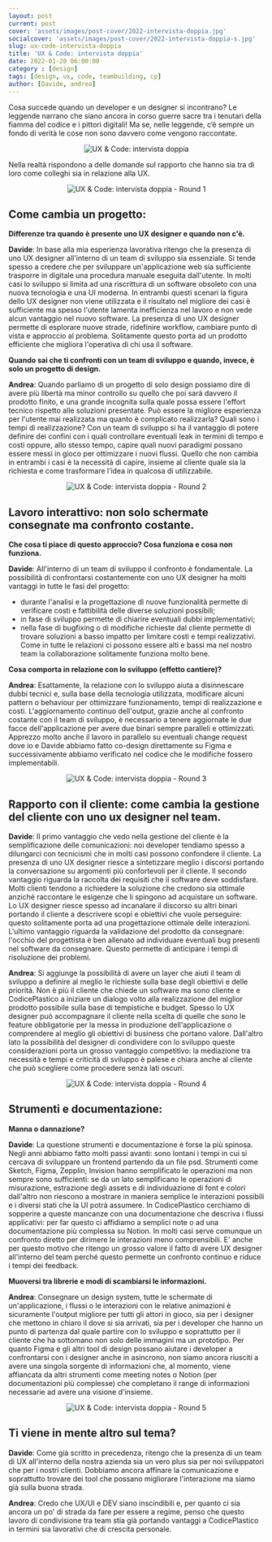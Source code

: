 ```yaml
---
layout: post
current: post
cover: 'assets/images/post-cover/2022-intervista-doppia.jpg'
socialcover: 'assets/images/post-cover/2022-intervista-doppia-s.jpg'
slug: ux-code-intervista-doppia
title: 'UX & Code: intervista doppia'
date: 2022-01-20 06:00:00
category : [design]
tags: [design, ux, code, teambuilding, cp]
author: [Davide, andrea]
---
```


Cosa succede quando un developer e un designer si incontrano? Le leggende narrano che siano ancora in corso guerre sacre tra i tenutari della fiamma del codice e i pittori digitali! Ma se, nelle leggende, c’è sempre un fondo di verità le cose non sono davvero come vengono raccontate.

<figure style="text-align:center"><img src="/assets/images/post-content/intervista-doppia/double_l_001.png" alt="UX & Code: intervista doppia" /></figure>

Nella realtà rispondono a delle domande sul rapporto che hanno sia tra di loro come colleghi sia in relazione alla UX.

<figure style="text-align:center"><img src="/assets/images/post-content/intervista-doppia/double_s_001.png" alt="UX & Code: intervista doppia - Round 1" /></figure>

## Come cambia un progetto:
**Differenze tra quando è presente uno UX designer e quando non c'è.**

**Davide**: In base alla mia esperienza lavorativa ritengo che la presenza di uno UX designer all'interno di un team di sviluppo sia essenziale.
Si tende spesso a credere che per sviluppare un'applicazione web sia sufficiente trasporre in digitale una procedura manuale eseguita dall'utente.
In molti casi lo sviluppo si limita ad una riscrittura di un software obsoleto con una nuova tecnologia e una UI moderna.
In entrambi questi scenari la figura dello UX designer non viene utilizzata e il risultato nel migliore dei casi è sufficiente ma spesso l'utente lamenta inefficienza nel lavoro e non vede alcun vantaggio nel nuovo software. La presenza di uno UX designer permette di esplorare nuove strade, ridefinire workflow, cambiare punto di vista e approccio al problema. Solitamente questo porta ad un prodotto efficiente che migliora l'operativa di chi usa il software.

**Quando sai che ti confronti con un team di sviluppo e quando, invece, è solo un progetto di design.**

**Andrea**: Quando parliamo di un progetto di solo design possiamo dire di avere più libertà ma minor controllo su quello che poi sarà davvero il prodotto finito, e una grande incognita sulla quale possa essere l'effort tecnico rispetto alle soluzioni presentate. Può essere la migliore esperienza per l'utente mai realizzata ma quanto è complicato realizzarla? Quali sono i tempi di realizzazione?
Con un team di sviluppo si ha il vantaggio di potere definire dei confini con i quali controllare eventuali leak in termini di tempo e costi oppure, allo stesso tempo, capire quali nuovi paradigmi possano essere messi in gioco per ottimizzare i nuovi flussi. 
Quello che non cambia in entrambi i casi è la necessità di capire, insieme al cliente quale sia la richiesta e come trasformare l’idea in qualcosa di utilizzabile.

<figure style="text-align:center"><img src="/assets/images/post-content/intervista-doppia/double_s_002.png" alt="UX & Code: intervista doppia - Round 2" /></figure>

## Lavoro interattivo: non solo schermate consegnate ma confronto costante.
**Che cosa ti piace di questo approccio? Cosa funziona e cosa non funziona.**

**Davide**: All'interno di un team di sviluppo il confronto è fondamentale.
La possibilità di confrontarsi costantemente con uno UX designer ha molti vantaggi in tutte le fasi del progetto:
- durante l'analisi e la progettazione di nuove funzionalità permette di verificare costi e fattibilità delle diverse soluzioni possibili;
- in fase di sviluppo permette di chiarire eventuali dubbi implementativi;
- nella fase di bugfixing o di modifiche richieste dal cliente permette di trovare soluzioni a basso impatto per limitare costi e tempi realizzativi.
Come in tutte le relazioni ci possono essere alti e bassi ma nel nostro team la collaborazione solitamente funziona molto bene.

**Cosa comporta in relazione con lo sviluppo (effetto cantiere)?**

**Andrea**: Esattamente, la relazione con lo sviluppo aiuta a disinnescare dubbi tecnici e, sulla base della tecnologia utilizzata, modificare alcuni pattern o behaviour per ottimizzare funzionamento, tempi di realizzazione e costi.
L'aggiornamento continuo dell'output, grazie anche al confronto costante con il team di sviluppo, è necessario a tenere aggiornate le due facce dell'applicazione per avere due binari sempre paralleli e ottimizzati. Apprezzo molto anche il lavoro in parallelo su eventuali change request dove io e Davide abbiamo fatto co-design direttamente su Figma e successivamente abbiamo verificato nel codice che le modifiche fossero implementabili.

<figure style="text-align:center"><img src="/assets/images/post-content/intervista-doppia/double_s_003.png" alt="UX & Code: intervista doppia - Round 3" /></figure>

## Rapporto con il cliente: come cambia la gestione del cliente con uno ux designer nel team.
**Davide**: Il primo vantaggio che vedo nella gestione del cliente è la semplificazione delle comunicazioni: noi developer tendiamo spesso a dilungarci con tecnicismi che in molti casi possono confondere il cliente. La presenza di uno UX designer riesce a sintetizzare meglio i discorsi portando la conversazione su argomenti più confortevoli per il cliente.
Il secondo vantaggio riguarda la raccolta dei requisiti che il software deve soddisfare.
Molti clienti tendono a richiedere la soluzione che credono sia ottimale anziché raccontare le esigenze che li spingono ad acquistare un software. Lo UX designer riesce spesso ad incanalare il discorso su altri binari portando il cliente a descrivere scopi e obiettivi che vuole perseguire: questo solitamente porta ad una progettazione ottimale delle interazioni.
L'ultimo vantaggio riguarda la validazione del prodotto da consegnare: l'occhio del progettista è ben allenato ad individuare eventuali bug presenti nel software da consegnare. Questo permette di anticipare i tempi di risoluzione dei problemi.

**Andrea**: Si aggiunge la possibilità di avere un layer che aiuti il team di sviluppo a definire al meglio le richieste sulla base degli obiettivi e delle priorità. Non è più il cliente che chiede un software ma sono cliente e CodicePlastico a iniziare un dialogo volto alla realizzazione del miglior prodotto possibile sulla base di tempistiche e budget. Spesso lo UX designer può accompagnare il cliente nella scelta di quelle che sono le feature obbligatorie per la messa in produzione dell'applicazione o comprendere al meglio gli obiettivi di business che portano valore.
Dall'altro lato la possibilità del designer di condividere con lo sviluppo queste considerazioni porta un grosso vantaggio competitivo: la mediazione tra necessità e tempi e criticità di sviluppo è palese e chiara anche al cliente che può scegliere come procedere senza lati oscuri.

<figure style="text-align:center"><img src="/assets/images/post-content/intervista-doppia/double_s_004.png" alt="UX & Code: intervista doppia - Round 4" /></figure>

## Strumenti e documentazione:
**Manna o dannazione?**

**Davide**: La questione strumenti e documentazione è forse la più spinosa.
Negli anni abbiamo fatto molti passi avanti: sono lontani i tempi in cui si cercava di sviluppare un frontend partendo da un file psd. Strumenti come Sketch, Figma, Zepplin, Invision hanno semplificato le operazioni ma non sempre sono sufficienti: se da un lato semplificano le operazioni di misurazione, estrazione degli assets e di individuazione di font e colori dall'altro non riescono a mostrare in maniera semplice le interazioni possibili e i diversi stati che la UI potrà assumere.
In CodicePlastico cerchiamo di sopperire a queste mancanze con una documentazione che descriva i flussi applicativi: per far questo ci affidiamo a semplici note o ad una documentazione più complessa su Notion.
In molti casi serve comunque un confronto diretto per dirimere le interazioni meno comprensibili.
E' anche per questo motivo che ritengo un grosso valore il fatto di avere UX designer all'interno del team perché questo permette un confronto continuo e riduce i tempi dei feedback.

**Muoversi tra librerie e modi di scambiarsi le informazioni.**

**Andrea**: Consegnare un design system, tutte le schermate di un'applicazione, i flussi o le interazioni con le relative animazioni è sicuramente l'output migliore per tutti gli attori in gioco, sia per i designer che mettono in chiaro il dove si sia arrivati, sia per i developer che hanno un punto di partenza dal quale partire con lo sviluppo e soprattutto per il cliente che ha sottomano non solo delle immagini ma un prototipo. Per quanto Figma e gli altri tool di design possano aiutare i developer a confrontarsi con i designer anche in asincrono, non siamo ancora riusciti a avere una singola sorgente di informazioni che, al momento, viene affiancata da altri strumenti come meeting notes o Notion (per documentazioni più complesse) che completano il range di informazioni necessarie ad avere una visione d'insieme.

<figure style="text-align:center"><img src="/assets/images/post-content/intervista-doppia/double_s_005.png" alt="UX & Code: intervista doppia - Round 5" /></figure>

## Ti viene in mente altro sul tema?
**Davide**: Come già scritto in precedenza, ritengo che la presenza di un team di UX all'interno della nostra azienda sia un vero plus sia per noi sviluppatori che per i nostri clienti.
Dobbiamo ancora affinare la comunicazione e soprattutto trovare dei tool che possano migliorare l'interazione ma siamo già sulla buona strada.

**Andrea**: Credo che UX/UI e DEV siano inscindibili e, per quanto ci sia ancora un po' di strada da fare per essere a regime, penso che questo lavoro di condivisione tra team stia già portando vantaggi a CodicePlastico in termini sia lavorativi che di crescita personale.



